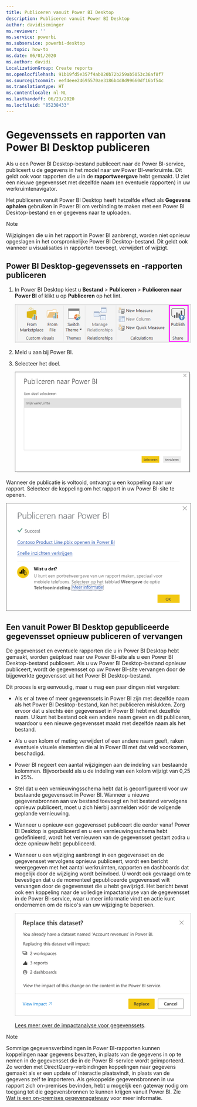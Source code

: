 ```yaml
---
title: Publiceren vanuit Power BI Desktop
description: Publiceren vanuit Power BI Desktop
author: davidiseminger
ms.reviewer: ''
ms.service: powerbi
ms.subservice: powerbi-desktop
ms.topic: how-to
ms.date: 06/01/2020
ms.author: davidi
LocalizationGroup: Create reports
ms.openlocfilehash: 91b19fd5e357f4ab020b72b259ab5053c36af8f7
ms.sourcegitcommit: eef4eee24695570ae3186b4d8d99660df16bf54c
ms.translationtype: HT
ms.contentlocale: nl-NL
ms.lasthandoff: 06/23/2020
ms.locfileid: "85238433"
---
```

# <a name="publish-datasets-and-reports-from-power-bi-desktop"></a>Gegevenssets en rapporten van Power BI Desktop publiceren
Als u een Power BI Desktop-bestand publiceert naar de Power BI-service, publiceert u de gegevens in het model naar uw Power BI-werkruimte. Dit geldt ook voor rapporten die u in de **rapportweergave** hebt gemaakt. U ziet een nieuwe gegevensset met dezelfde naam (en eventuele rapporten) in uw werkruimtenavigator.

Het publiceren vanuit Power BI Desktop heeft hetzelfde effect als **Gegevens ophalen** gebruiken in Power BI om verbinding te maken met een Power BI Desktop-bestand en er gegevens naar te uploaden.

> [!NOTE]
> Wijzigingen die u in het rapport in Power BI aanbrengt, worden niet opnieuw opgeslagen in het oorspronkelijke Power BI Desktop-bestand. Dit geldt ook wanneer u visualisaties in rapporten toevoegt, verwijdert of wijzigt.

## <a name="to-publish-a-power-bi-desktop-dataset-and-reports"></a>Power BI Desktop-gegevenssets en -rapporten publiceren
1. In Power BI Desktop kiest u **Bestand** \> **Publiceren** \> **Publiceren naar Power BI** of klikt u op **Publiceren** op het lint.  

   ![De knop Publiceren](media/desktop-upload-desktop-files/pbid_publish_publishbutton.png)


2. Meld u aan bij Power BI.
3. Selecteer het doel.

   ![Publicatiebestemming selecteren](media/desktop-upload-desktop-files/pbid_publish_select_destination.png)

Wanneer de publicatie is voltooid, ontvangt u een koppeling naar uw rapport. Selecteer de koppeling om het rapport in uw Power BI-site te openen.

![Het dialoogvenster Publiceren geslaagd](media/desktop-upload-desktop-files/pbid_publish_success.png)

## <a name="republish-or-replace-a-dataset-published-from-power-bi-desktop"></a>Een vanuit Power BI Desktop gepubliceerde gegevensset opnieuw publiceren of vervangen
De gegevensset en eventuele rapporten die u in Power BI Desktop hebt gemaakt, worden geüpload naar uw Power BI-site als u een Power BI Desktop-bestand publiceert. Als u uw Power BI Desktop-bestand opnieuw publiceert, wordt de gegevensset op uw Power BI-site vervangen door de bijgewerkte gegevensset uit het Power BI Desktop-bestand.

Dit proces is erg eenvoudig, maar u mag een paar dingen niet vergeten:

* Als er al twee of meer gegevenssets in Power BI zijn met dezelfde naam als het Power BI Desktop-bestand, kan het publiceren mislukken. Zorg ervoor dat u slechts één gegevensset in Power BI hebt met dezelfde naam. U kunt het bestand ook een andere naam geven en dit publiceren, waardoor u een nieuwe gegevensset maakt met dezelfde naam als het bestand.
* Als u een kolom of meting verwijdert of een andere naam geeft, raken eventuele visuele elementen die al in Power BI met dat veld voorkomen, beschadigd. 
* Power BI negeert een aantal wijzigingen aan de indeling van bestaande kolommen. Bijvoorbeeld als u de indeling van een kolom wijzigt van 0,25 in 25%.
* Stel dat u een vernieuwingsschema hebt dat is geconfigureerd voor uw bestaande gegevensset in Power BI. Wanneer u nieuwe gegevensbronnen aan uw bestand toevoegt en het bestand vervolgens opnieuw publiceert, moet u zich hierbij aanmelden vóór de volgende geplande vernieuwing.
* Wanneer u opnieuw een gegevensset publiceert die eerder vanaf Power BI Desktop is gepubliceerd en u een vernieuwingsschema hebt gedefinieerd, wordt het vernieuwen van de gegevensset gestart zodra u deze opnieuw hebt gepubliceerd.
* Wanneer u een wijziging aanbrengt in een gegevensset en de gegevensset vervolgens opnieuw publiceert, wordt een bericht weergegeven met het aantal werkruimten, rapporten en dashboards dat mogelijk door de wijziging wordt beïnvloed. U wordt ook gevraagd om te bevestigen dat u de momenteel gepubliceerde gegevensset wilt vervangen door de gegevensset die u hebt gewijzigd. Het bericht bevat ook een koppeling naar de volledige impactanalyse van de gegevensset in de Power BI-service, waar u meer informatie vindt en actie kunt ondernemen om de risico's van uw wijziging te beperken.

   ![Waarschuwing over de gevolgen van het opnieuw publiceren van een gegevensset](media/desktop-upload-desktop-files/pbid-dataset-impact-analysis-desktop-warning.png)

   [Lees meer over de impactanalyse voor gegevenssets](../collaborate-share/service-dataset-impact-analysis.md).

> [!NOTE]
> Sommige gegevensverbindingen in Power BI-rapporten kunnen koppelingen naar gegevens bevatten, in plaats van de gegevens in op te nemen in de gegevensset die in de Power BI-service wordt geïmporteerd. Zo worden met DirectQuery-verbindingen koppelingen naar gegevens gemaakt als er een update of interactie plaatsvindt, in plaats van de gegevens zelf te importeren. Als gekoppelde gegevensbronnen in uw rapport zich on-premises bevinden, hebt u mogelijk een gateway nodig om toegang tot die gegevensbronnen te kunnen krijgen vanuit Power BI. Zie [Wat is een on-premises gegevensgateway](../connect-data/service-gateway-onprem.md) voor meer informatie.
> 